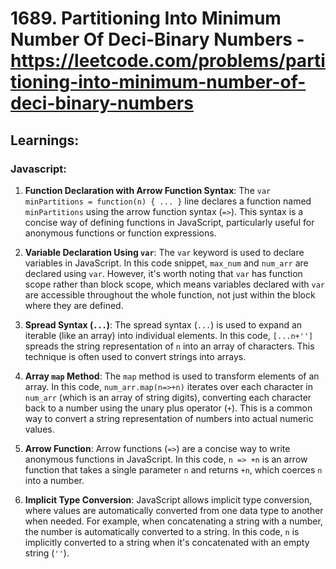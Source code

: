 # 1689. Partitioning Into Minimum Number Of Deci-Binary Numbers - https://leetcode.com/problems/partitioning-into-minimum-number-of-deci-binary-numbers

## Learnings:

### Javascript:
1. **Function Declaration with Arrow Function Syntax**: 
   The `var minPartitions = function(n) { ... }` line declares a function named `minPartitions` using the arrow function syntax (`=>`). This syntax is a concise way of defining functions in JavaScript, particularly useful for anonymous functions or function expressions.

2. **Variable Declaration Using `var`**:
   The `var` keyword is used to declare variables in JavaScript. In this code snippet, `max_num` and `num_arr` are declared using `var`. However, it's worth noting that `var` has function scope rather than block scope, which means variables declared with `var` are accessible throughout the whole function, not just within the block where they are defined.

3. **Spread Syntax (`...`)**:
   The spread syntax (`...`) is used to expand an iterable (like an array) into individual elements. In this code, `[...n+'']` spreads the string representation of `n` into an array of characters. This technique is often used to convert strings into arrays.

4. **Array `map` Method**:
   The `map` method is used to transform elements of an array. In this code, `num_arr.map(n=>+n)` iterates over each character in `num_arr` (which is an array of string digits), converting each character back to a number using the unary plus operator (`+`). This is a common way to convert a string representation of numbers into actual numeric values.

5. **Arrow Function**:
   Arrow functions (`=>`) are a concise way to write anonymous functions in JavaScript. In this code, `n => +n` is an arrow function that takes a single parameter `n` and returns `+n`, which coerces `n` into a number.

6. **Implicit Type Conversion**:
   JavaScript allows implicit type conversion, where values are automatically converted from one data type to another when needed. For example, when concatenating a string with a number, the number is automatically converted to a string. In this code, `n` is implicitly converted to a string when it's concatenated with an empty string (`''`).
